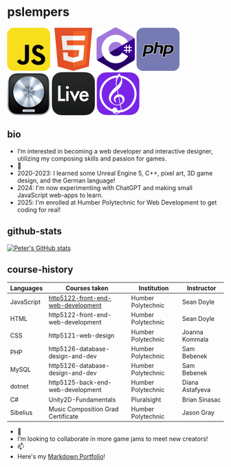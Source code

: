 # pslempers

![javascript](/images/javascript-logo.png)
![html5](/images/html5-logo.png)
![csharp](/images/csharp-logo.png)
![php](/images/php-logo.png)
![logic](/images/logic-logo.png)
![ableton](/images/ableton-logo.png)
![sibelius](/images/sibelius-logo.png)

## bio

- I’m interested in becoming a web developer and interactive designer, utilizing my composing skills and passion for games.
- 🌱
- 2020-2023: I learned some Unreal Engine 5, C++, pixel art, 3D game design, and the German language!
- 2024: I'm now experimenting with ChatGPT and making small JavaScript web-apps to learn.
- 2025: I'm enrolled at Humber Polytechnic for Web Development to get coding for real!

## github-stats

[![Peter's GitHub stats](https://github-readme-stats.vercel.app/api?username=pslempers)](https://github.com/anuraghazra/github-readme-stats)

## course-history

| Languages            | Courses taken                      | Institution               | Instructor |
| -------------------- | ---------------------------------- | ------------------------- | ---------- |
| JavaScript           | [http5122-front-end-web-development](pslempers/) | Humber Polytechnic        | Sean Doyle |
| HTML                 | http5122-front-end-web-development | Humber Polytechnic        | Sean Doyle |
| CSS                  | http5121-web-design                | Humber Polytechnic        | Joanna Kommala |
| PHP                  | http5126-database-design-and-dev   | Humber Polytechnic        | Sam Bebenek |
| MySQL                | http5126-database-design-and-dev   | Humber Polytechnic        | Sam Bebenek |
| dotnet               | http5125-back-end-web-development  | Humber Polytechnic        | Diana Astafyeva |
| C#                   | Unity2D-Fundamentals               | Pluralsight               | Brian Sinasac |
| Sibelius             | Music Composition Grad Certificate | Humber Polytechnic        | Jason Gray |



- 💞️
- I’m looking to collaborate in more game jams to meet new creators!
- 📫
- Here's my [Markdown Portfolio](https://pslempers.github.io)!

<!---
Pslempers/Pslempers is a ✨ special ✨ repository because its `README.md` (this file) appears on your GitHub profile.
You can click the Preview link to take a look at your changes.
--->
